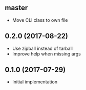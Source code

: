 ## master
- Move CLI class to own file

## 0.2.0 (2017-08-22)
- Use zipball instead of tarball
- Improve help when missing args

## 0.1.0 (2017-07-29)
- Initial implementation

